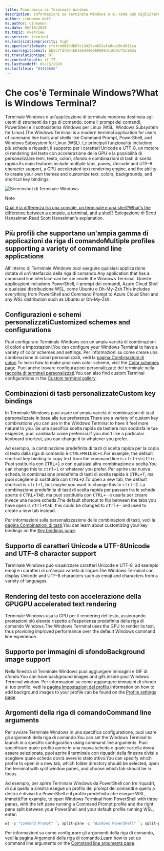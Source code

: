 ```yaml
---
title: Panoramica di Terminale Windows
description: Informazioni su Terminale Windows e su come può migliorare il flusso di lavoro della riga di comando.
author: cinnamon-msft
ms.author: cinnamon
ms.date: 05/19/2020
ms.topic: overview
ms.service: terminal
ms.localizationpriority: high
ms.openlocfilehash: cfefc48d19db97e18429a4653afe8cad9cd811ca
ms.sourcegitcommit: bb5b7fd7db4b81e0d44e060989dc16b6775c802a
ms.translationtype: HT
ms.contentlocale: it-IT
ms.lasthandoff: 05/15/2020
ms.locfileid: "83416646"
---
```

# <a name="what-is-windows-terminal"></a><span data-ttu-id="7a127-103">Che cos'è Terminale Windows?</span><span class="sxs-lookup"><span data-stu-id="7a127-103">What is Windows Terminal?</span></span>

<span data-ttu-id="7a127-104">Terminale Windows è un'applicazione di terminale moderna destinata agli utenti di strumenti da riga di comando, come il prompt dei comandi, PowerShell e il sottosistema Windows per Linux (WSL, Windows Subsystem for Linux).</span><span class="sxs-lookup"><span data-stu-id="7a127-104">The Windows Terminal is a modern terminal application for users of command line tools and shells like Command Prompt, PowerShell, and Windows Subsystem for Linux (WSL).</span></span> <span data-ttu-id="7a127-105">Le principali funzionalità includono più schede e riquadri, il supporto per i caratteri Unicode e UTF-8, un motore di rendering del testo con accelerazione della GPU e la possibilità di personalizzare temi, testo, colori, sfondo e combinazioni di tasti di scelta rapida.</span><span class="sxs-lookup"><span data-stu-id="7a127-105">Its main features include multiple tabs, panes, Unicode and UTF-8 character support, a GPU accelerated text rendering engine, and the ability to create your own themes and customize text, colors, backgrounds, and shortcut key bindings.</span></span>

![Screenshot di Terminale Windows](./images/overview.png)

> [!NOTE]
> [<span data-ttu-id="7a127-107">Qual è la differenza tra una console, un terminale e una shell?</span><span class="sxs-lookup"><span data-stu-id="7a127-107">What's the difference between a console, a terminal, and a shell?</span></span>](https://www.hanselman.com/blog/WhatsTheDifferenceBetweenAConsoleATerminalAndAShell.aspx) <span data-ttu-id="7a127-108">Spiegazione di Scott Hanselman.</span><span class="sxs-lookup"><span data-stu-id="7a127-108">Read Scott Hanselman's explanation.</span></span>

## <a name="multiple-profiles-supporting-a-variety-of-command-line-applications"></a><span data-ttu-id="7a127-109">Più profili che supportano un'ampia gamma di applicazioni da riga di comando</span><span class="sxs-lookup"><span data-stu-id="7a127-109">Multiple profiles supporting a variety of command line applications</span></span>

<span data-ttu-id="7a127-110">All'interno di Terminale Windows puoi eseguire qualsiasi applicazione dotata di un'interfaccia della riga di comando.</span><span class="sxs-lookup"><span data-stu-id="7a127-110">Any application that has a command line interface can be run inside the Windows Terminal.</span></span> <span data-ttu-id="7a127-111">Queste applicazioni includono PowerShell, il prompt dei comandi, Azure Cloud Shell e qualsiasi distribuzione WSL, come Ubuntu o Oh-My-Zsh.</span><span class="sxs-lookup"><span data-stu-id="7a127-111">This includes everything from PowerShell and Command Prompt to Azure Cloud Shell and any WSL distribution such as Ubuntu or Oh-My-Zsh.</span></span>

## <a name="customized-schemes-and-configurations"></a><span data-ttu-id="7a127-112">Configurazioni e schemi personalizzati</span><span class="sxs-lookup"><span data-stu-id="7a127-112">Customized schemes and configurations</span></span>

<span data-ttu-id="7a127-113">Puoi configurare Terminale Windows con un'ampia varietà di combinazioni di colori e impostazioni.</span><span class="sxs-lookup"><span data-stu-id="7a127-113">You can configure your Windows Terminal to have a variety of color schemes and settings.</span></span> <span data-ttu-id="7a127-114">Per informazioni su come creare una combinazione di colori personalizzati, vedi la [pagina Combinazioni di colori](./customize-settings/color-schemes.md).</span><span class="sxs-lookup"><span data-stu-id="7a127-114">To learn how to make your own color scheme, visit the [Color schemes page](./customize-settings/color-schemes.md).</span></span> <span data-ttu-id="7a127-115">Puoi anche trovare configurazioni personalizzate del terminale nella [raccolta di terminali personalizzati](./custom-terminal-gallery/powerline-in-powershell.md).</span><span class="sxs-lookup"><span data-stu-id="7a127-115">You can also find custom Terminal configurations in the [Custom terminal gallery](./custom-terminal-gallery/powerline-in-powershell.md).</span></span>

## <a name="custom-key-bindings"></a><span data-ttu-id="7a127-116">Combinazioni di tasti personalizzate</span><span class="sxs-lookup"><span data-stu-id="7a127-116">Custom key bindings</span></span>

<span data-ttu-id="7a127-117">In Terminale Windows puoi usare un'ampia varietà di combinazioni di tasti personalizzate in base alle tue preferenze.</span><span class="sxs-lookup"><span data-stu-id="7a127-117">There are a variety of custom key combinations you can use in the Windows Terminal to have it feel more natural to you.</span></span> <span data-ttu-id="7a127-118">Se una specifica scelta rapida da tastiera non soddisfa le tue esigenze, puoi cambiarla come preferisci.</span><span class="sxs-lookup"><span data-stu-id="7a127-118">If you don't like a particular keyboard shortcut, you can change it to whatever you prefer.</span></span>

<span data-ttu-id="7a127-119">Ad esempio, la combinazione predefinita di tasti di scelta rapida per la copia di testo dalla riga di comando è <kbd>CTRL+MAIUSC+C</kbd>.</span><span class="sxs-lookup"><span data-stu-id="7a127-119">For example, the default shortcut key binding to copy text from the command line is <kbd>ctrl+shift+c</kbd>.</span></span> <span data-ttu-id="7a127-120">Puoi sostituirla con <kbd>CTRL+1</kbd> o con qualsiasi altra combinazione a scelta.</span><span class="sxs-lookup"><span data-stu-id="7a127-120">You can change this to <kbd>ctrl+1</kbd> or whatever you prefer.</span></span> <span data-ttu-id="7a127-121">Per aprire una nuova scheda, la combinazione predefinita di tasti di scelta rapida è <kbd>CTRL+T</kbd>, ma puoi scegliere di sostituirla con <kbd>CTRL+2</kbd>.</span><span class="sxs-lookup"><span data-stu-id="7a127-121">To open a new tab, the default shortcut is <kbd>ctrl+t</kbd>, but maybe you want to change this to <kbd>ctrl+2</kbd>.</span></span> <span data-ttu-id="7a127-122">La combinazione predefinita di tasti di scelta rapida per passare tra le schede aperte è <kbd>CTRL+TAB</kbd>, ma puoi sostituirla con <kbd>CTRL+-</kbd> e usarla per creare invece una nuova scheda.</span><span class="sxs-lookup"><span data-stu-id="7a127-122">The default shortcut to flip between the tabs you have open is <kbd>ctrl+tab</kbd>, this could be changed to <kbd>ctrl+-</kbd> and used to create a new tab instead.</span></span>

<span data-ttu-id="7a127-123">Per informazioni sulla personalizzazione delle combinazioni di tasti, vedi la [pagina Combinazioni di tasti](./customize-settings/key-bindings.md).</span><span class="sxs-lookup"><span data-stu-id="7a127-123">You can learn about customizing your key bindings on the [Key bindings page](./customize-settings/key-bindings.md).</span></span>

## <a name="unicode-and-utf-8-character-support"></a><span data-ttu-id="7a127-124">Supporto di caratteri Unicode e UTF-8</span><span class="sxs-lookup"><span data-stu-id="7a127-124">Unicode and UTF-8 character support</span></span>

<span data-ttu-id="7a127-125">Terminale Windows può visualizzare caratteri Unicode e UTF-8, ad esempio emoji e i caratteri di un'ampia varietà di lingue.</span><span class="sxs-lookup"><span data-stu-id="7a127-125">The Windows Terminal can display Unicode and UTF-8 characters such as emoji and characters from a variety of languages.</span></span>

## <a name="gpu-accelerated-text-rendering"></a><span data-ttu-id="7a127-126">Rendering del testo con accelerazione della GPU</span><span class="sxs-lookup"><span data-stu-id="7a127-126">GPU accelerated text rendering</span></span>

<span data-ttu-id="7a127-127">Terminale Windows usa la GPU per il rendering del testo, assicurando prestazioni più elevate rispetto all'esperienza predefinita della riga di comando Windows.</span><span class="sxs-lookup"><span data-stu-id="7a127-127">The Windows Terminal uses the GPU to render its text, thus providing improved performance over the default Windows command line experience.</span></span>

## <a name="background-image-support"></a><span data-ttu-id="7a127-128">Supporto per immagini di sfondo</span><span class="sxs-lookup"><span data-stu-id="7a127-128">Background image support</span></span>

<span data-ttu-id="7a127-129">Nella finestra di Terminale Windows puoi aggiungere immagini e GIF di sfondo.</span><span class="sxs-lookup"><span data-stu-id="7a127-129">You can have background images and gifs inside your Windows Terminal window.</span></span> <span data-ttu-id="7a127-130">Per informazioni su come aggiungere immagini di sfondo al tuo profilo, vedi la [pagina Impostazioni del profilo](./customize-settings/profile-settings.md#background-image-settings).</span><span class="sxs-lookup"><span data-stu-id="7a127-130">Information on how to add background images to your profile can be found on the [Profile settings page](./customize-settings/profile-settings.md#background-image-settings).</span></span>

## <a name="command-line-arguments"></a><span data-ttu-id="7a127-131">Argomenti della riga di comando</span><span class="sxs-lookup"><span data-stu-id="7a127-131">Command line arguments</span></span>

<span data-ttu-id="7a127-132">Per avviare Terminale Windows in una specifica configurazione, puoi usare gli argomenti della riga di comando.</span><span class="sxs-lookup"><span data-stu-id="7a127-132">You can set the Windows Terminal to launch in a specific configuration using command line arguments.</span></span> <span data-ttu-id="7a127-133">Puoi specificare quale profilo aprire in una nuova scheda e quale cartella dovrà essere selezionata, puoi aprire il terminale con riquadri della finestra divisi e scegliere quale scheda dovrà avere lo stato attivo.</span><span class="sxs-lookup"><span data-stu-id="7a127-133">You can specify which profile to open in a new tab, which folder directory should be selected, open the terminal with split window panes, and choose which tab should be in focus.</span></span>

<span data-ttu-id="7a127-134">Ad esempio, per aprire Terminale Windows da PowerShell con tre riquadri, di cui quello a sinistra esegue un profilo del prompt dei comandi e quello a destra è diviso tra PowerShell e il profilo predefinito che esegue WSL, immetti:</span><span class="sxs-lookup"><span data-stu-id="7a127-134">For example, to open Windows Terminal from PowerShell with three panes, with the left pane running a Command Prompt profile and the right pane split between your PowerShell and your default profile running WSL, enter:</span></span>

```bash
wt -p "Command Prompt" `; split-pane -p "Windows PowerShell" `; split-pane -H wsl.exe
```

<span data-ttu-id="7a127-135">Per informazioni su come configurare gli argomenti della riga di comando, vedi la [pagina Argomenti della riga di comando](./command-line-arguments.md).</span><span class="sxs-lookup"><span data-stu-id="7a127-135">Learn how to set up command line arguments on the [Command line arguments page](./command-line-arguments.md).</span></span>
